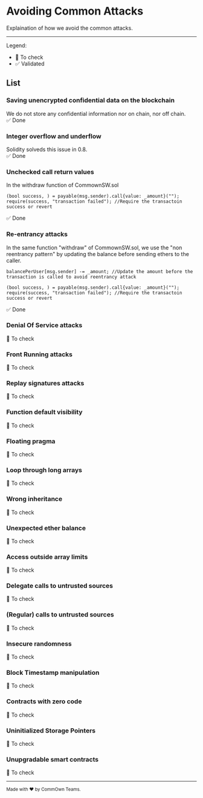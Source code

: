 # Avoiding Common Attacks

Explaination of how we avoid the common attacks.

---

Legend:
-   :white_square_button: To check
-   :white_check_mark: Validated

## List

###  Saving unencrypted confidential data on the blockchain 
We do not store any confidential information nor on chain, nor off chain.  
:white_check_mark: Done 

### Integer overflow and underflow
Solidity solveds this issue in 0.8.  
:white_check_mark: Done 

### Unchecked call return values  
In the withdraw function of CommownSW.sol
```
(bool success, ) = payable(msg.sender).call{value: _amount}("");
require(success, "transaction failed"); //Require the transactoin success or revert
```
:white_check_mark: Done

### Re-entrancy attacks
In the same function "withdraw" of CommownSW.sol, we use the "non reentrancy pattern" by updating the balance before sending ethers to the caller.
```
balancePerUser[msg.sender] -= _amount; //Update the amount before the transaction is called to avoid reentrancy attack

(bool success, ) = payable(msg.sender).call{value: _amount}("");
require(success, "transaction failed"); //Require the transactoin success or revert
```
:white_check_mark: Done

### Denial Of Service attacks
:white_square_button: To check

### Front Running attacks
:white_square_button: To check

### Replay signatures attacks
:white_square_button: To check

### Function default visibility
:white_square_button: To check

### Floating pragma
:white_square_button: To check

### Loop through long arrays
:white_square_button: To check

### Wrong inheritance
:white_square_button: To check

### Unexpected ether balance
:white_square_button: To check

### Access outside array limits
:white_square_button: To check

### Delegate calls to untrusted sources
:white_square_button: To check

### (Regular) calls to untrusted sources
:white_square_button: To check

### Insecure randomness
:white_square_button: To check

### Block Timestamp manipulation
:white_square_button: To check

### Contracts with zero code
:white_square_button: To check

### Uninitialized Storage Pointers
:white_square_button: To check

### Unupgradable smart contracts
:white_square_button: To check


---

<sup>Made with ♥ by CommOwn Teams.</sup>
